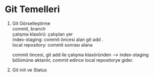 # Git Temelleri
1. Git Görselleştirme  
   commit, branch  
   çalışma klasörü: çalışılan yer   
   index-staging: commit öncesi alan git add .   
   local repository: commit sonrası alana

   commit öncesi, git add ile çalışma klasöründen --> index-staging bölümüne aktarılır, commit edince local repositorye gider.
2. Git init ve Status
   